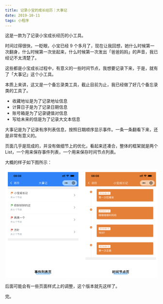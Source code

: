 ```yaml
---
title: 记录小宝的成长经历｜大事记
date: 2019-10-11
tags: 小程序
---
```


这是一款为了记录小宝成长经历的小工具。

时间过得很快，一眨眼，小宝已经 9 个多月了，现在让我回想，她什么时候第一次翻身，什么时候第一次坐起来，什么时候第一次发出「爸爸妈妈」的声音，我已经记不太清楚了。

这些都是小宝成长过程中，有意义的一些时间节点，我想要记录下来，于是，就有了「大事记」这个小工具。

本质上来讲，这又是一个备忘录类工具，截止目前为止，我已经做了好几个备忘录类的工具了。

* 收藏地址是为了记录地址信息
* 计算日子是为了记录日期信息
* 账号箱是为了记录键值对信息
* 写给未来的信是为了记录大文本信息

大事记是为了记录有序列表信息，按照日期顺序显示事件。一条一条翻看下来，还是非常有意义的。

页面几乎是现成的，并没有做细节上的优化，看起来还凑合，整体的框架就是两个 List，一个用来保存事件列表，一个用来保存时间节点列表。

大概的样子如下图所示：

![](./_image/2019-10-11-09-12-16.png)

后面可能会有一些页面样式上的调整，这个版本就先这样了。

完。